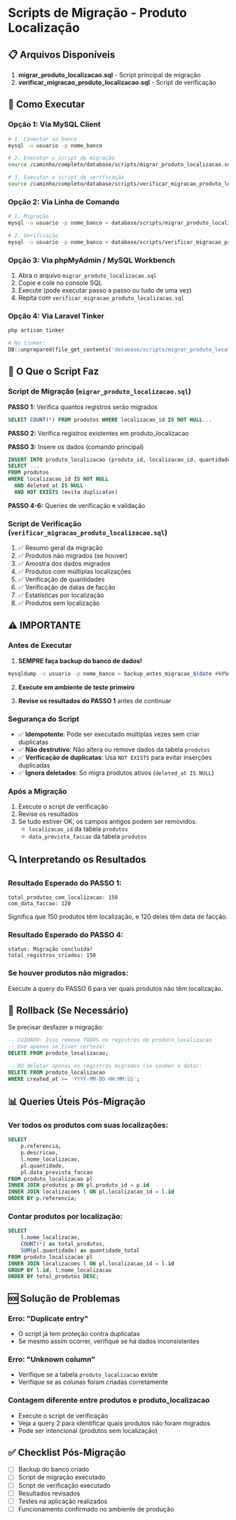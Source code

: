 # Scripts de Migração - Produto Localização

## 📋 Arquivos Disponíveis

1. **migrar_produto_localizacao.sql** - Script principal de migração
2. **verificar_migracao_produto_localizacao.sql** - Script de verificação

## 🚀 Como Executar

### Opção 1: Via MySQL Client

```bash
# 1. Conectar ao banco
mysql -u usuario -p nome_banco

# 2. Executar o script de migração
source /caminho/completo/database/scripts/migrar_produto_localizacao.sql

# 3. Executar o script de verificação
source /caminho/completo/database/scripts/verificar_migracao_produto_localizacao.sql
```

### Opção 2: Via Linha de Comando

```bash
# 1. Migração
mysql -u usuario -p nome_banco < database/scripts/migrar_produto_localizacao.sql

# 2. Verificação
mysql -u usuario -p nome_banco < database/scripts/verificar_migracao_produto_localizacao.sql
```

### Opção 3: Via phpMyAdmin / MySQL Workbench

1. Abra o arquivo `migrar_produto_localizacao.sql`
2. Copie e cole no console SQL
3. Execute (pode executar passo a passo ou tudo de uma vez)
4. Repita com `verificar_migracao_produto_localizacao.sql`

### Opção 4: Via Laravel Tinker

```bash
php artisan tinker

# No tinker:
DB::unprepared(file_get_contents('database/scripts/migrar_produto_localizacao.sql'));
```

## 📝 O Que o Script Faz

### Script de Migração (`migrar_produto_localizacao.sql`)

**PASSO 1:** Verifica quantos registros serão migrados
```sql
SELECT COUNT(*) FROM produtos WHERE localizacao_id IS NOT NULL...
```

**PASSO 2:** Verifica registros existentes em produto_localizacao

**PASSO 3:** Insere os dados (comando principal)
```sql
INSERT INTO produto_localizacao (produto_id, localizacao_id, quantidade, data_prevista_faccao, ...)
SELECT ...
FROM produtos
WHERE localizacao_id IS NOT NULL
  AND deleted_at IS NULL
  AND NOT EXISTS (evita duplicatas)
```

**PASSO 4-6:** Queries de verificação e validação

### Script de Verificação (`verificar_migracao_produto_localizacao.sql`)

1. ✅ Resumo geral da migração
2. ✅ Produtos não migrados (se houver)
3. ✅ Amostra dos dados migrados
4. ✅ Produtos com múltiplas localizações
5. ✅ Verificação de quantidades
6. ✅ Verificação de datas de facção
7. ✅ Estatísticas por localização
8. ✅ Produtos sem localização

## ⚠️ IMPORTANTE

### Antes de Executar

1. **SEMPRE faça backup do banco de dados!**
```bash
mysqldump -u usuario -p nome_banco > backup_antes_migracao_$(date +%Y%m%d_%H%M%S).sql
```

2. **Execute em ambiente de teste primeiro**

3. **Revise os resultados do PASSO 1** antes de continuar

### Segurança do Script

- ✅ **Idempotente**: Pode ser executado múltiplas vezes sem criar duplicatas
- ✅ **Não destrutivo**: Não altera ou remove dados da tabela `produtos`
- ✅ **Verificação de duplicatas**: Usa `NOT EXISTS` para evitar inserções duplicadas
- ✅ **Ignora deletados**: Só migra produtos ativos (`deleted_at IS NULL`)

### Após a Migração

1. Execute o script de verificação
2. Revise os resultados
3. Se tudo estiver OK, os campos antigos podem ser removidos:
   - `localizacao_id` da tabela `produtos`
   - `data_prevista_faccao` da tabela `produtos`

## 🔍 Interpretando os Resultados

### Resultado Esperado do PASSO 1:
```
total_produtos_com_localizacao: 150
com_data_faccao: 120
```
Significa que 150 produtos têm localização, e 120 deles têm data de facção.

### Resultado Esperado do PASSO 4:
```
status: Migração concluída!
total_registros_criados: 150
```

### Se houver produtos não migrados:
Execute a query do PASSO 6 para ver quais produtos não têm localização.

## 🔄 Rollback (Se Necessário)

Se precisar desfazer a migração:

```sql
-- CUIDADO: Isso remove TODOS os registros de produto_localizacao
-- Use apenas se tiver certeza!
DELETE FROM produto_localizacao;

-- OU deletar apenas os registros migrados (se souber a data):
DELETE FROM produto_localizacao 
WHERE created_at >= 'YYYY-MM-DD HH:MM:SS';
```

## 📊 Queries Úteis Pós-Migração

### Ver todos os produtos com suas localizações:
```sql
SELECT 
    p.referencia,
    p.descricao,
    l.nome_localizacao,
    pl.quantidade,
    pl.data_prevista_faccao
FROM produto_localizacao pl
INNER JOIN produtos p ON pl.produto_id = p.id
INNER JOIN localizacoes l ON pl.localizacao_id = l.id
ORDER BY p.referencia;
```

### Contar produtos por localização:
```sql
SELECT 
    l.nome_localizacao,
    COUNT(*) as total_produtos,
    SUM(pl.quantidade) as quantidade_total
FROM produto_localizacao pl
INNER JOIN localizacoes l ON pl.localizacao_id = l.id
GROUP BY l.id, l.nome_localizacao
ORDER BY total_produtos DESC;
```

## 🆘 Solução de Problemas

### Erro: "Duplicate entry"
- O script já tem proteção contra duplicatas
- Se mesmo assim ocorrer, verifique se há dados inconsistentes

### Erro: "Unknown column"
- Verifique se a tabela `produto_localizacao` existe
- Verifique se as colunas foram criadas corretamente

### Contagem diferente entre produtos e produto_localizacao
- Execute o script de verificação
- Veja a query 2 para identificar quais produtos não foram migrados
- Pode ser intencional (produtos sem localização)

## ✅ Checklist Pós-Migração

- [ ] Backup do banco criado
- [ ] Script de migração executado
- [ ] Script de verificação executado
- [ ] Resultados revisados
- [ ] Testes na aplicação realizados
- [ ] Funcionamento confirmado no ambiente de produção
